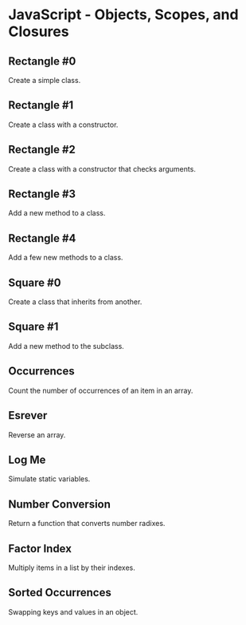 # JavaScript - Objects, Scopes, and Closures

## Rectangle #0
Create a simple class.

## Rectangle #1
Create a class with a constructor.

## Rectangle #2
Create a class with a constructor that checks arguments.

## Rectangle #3
Add a new method to a class.

## Rectangle #4
Add a few new methods to a class.

## Square #0
Create a class that inherits from another.

## Square #1
Add a new method to the subclass.

## Occurrences
Count the number of occurrences of an item in an array.

## Esrever
Reverse an array.

## Log Me
Simulate static variables.

## Number Conversion
Return a function that converts number radixes.

## Factor Index
Multiply items in a list by their indexes.

## Sorted Occurrences
Swapping keys and values in an object.
